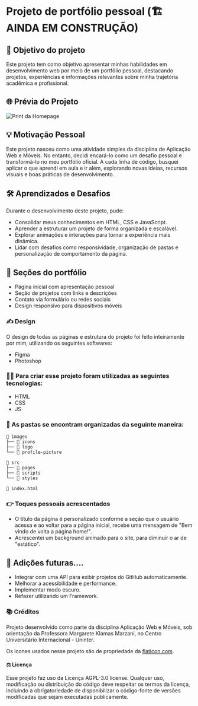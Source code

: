 # Projeto de portfólio pessoal (🏗️AINDA EM CONSTRUÇÃO)
## 📌 Objetivo do projeto
Este projeto tem como objetivo apresentar minhas habilidades em desenvolvimento web por meio de um portfólio pessoal, destacando projetos, experiências e informações relevantes sobre minha trajetória acadêmica e profissional.

## 🌐 Prévia do Projeto
![Print da Homepage](https://i.postimg.cc/pXZBVmt4/HomePage.png)

## 💡 Motivação Pessoal
Este projeto nasceu como uma atividade simples da disciplina de Aplicação Web e Móveis. No entanto, decidi encará-lo como um desafio pessoal e transformá-lo no meu portfólio oficial. A cada linha de código, busquei aplicar o que aprendi em aula e ir além, explorando novas ideias, recursos visuais e boas práticas de desenvolvimento.

## 🛠️ Aprendizados e Desafios
Durante o desenvolvimento deste projeto, pude:
- Consolidar meus conhecimentos em HTML, CSS e JavaScript.
- Aprender a estruturar um projeto de forma organizada e escalável.
- Explorar animações e interações para tornar a experiência mais dinâmica.
- Lidar com desafios como responsividade, organização de pastas e personalização de comportamento da página.

## 📑 Seções do portfólio
- Página inicial com apresentação pessoal
- Seção de projetos com links e descrições
- Contato via formulário ou redes sociais
- Design responsivo para dispositivos móveis

### ✍ Design
O design de todas as páginas e estrutura do projeto foi feito inteiramente por mim, utilizando os seguintes softwares:
- Figma
- Photoshop

### 👨‍💻 Para criar esse projeto foram utilizadas as seguintes tecnologias:
- HTML
- CSS
- JS

### 📁 As pastas se encontram organizadas da seguinte maneira:
```
📁 images
├── 📁 icons
├── 📁 logo
└── 📁 profile-picture

📁 src
├── 📁 pages
├── 📁 scripts
└── 📁 styles

📄 index.html
```
### 👉 Toques pessoais acrescentados
- O título da página é personalizado conforme a seção que o usuário acessa e ao voltar para a página inicial, recebe uma mensagem de "Bem vindo de volta a página home!". 
- Acrescentei um background animado para o site, para diminuir o ar de "estático".


## 🧭 Adições futuras....
- Integrar com uma API para exibir projetos do GitHub automaticamente.
- Melhorar a acessibilidade e performance.
- Implementar modo escuro.
- Refazer utilizando um Framework.


### 📚 Créditos
Projeto desenvolvido como parte da disciplina Aplicação Web e Móveis, sob orientação da Professora Margarete Klamas Marzani, no Centro Universitário Internacional - Uninter.

Os icones usados nesse projeto são de propriedade da [flaticon.com](https://www.flaticon.com/).


#### ⚖️ Licença
Esse projeto faz uso da Licença AGPL-3.0 license.
Qualquer uso, modificação ou distribuição do código deve respeitar os termos da licença, incluindo a obrigatoriedade de disponibilizar o código-fonte de versões modificadas que sejam executadas publicamente.